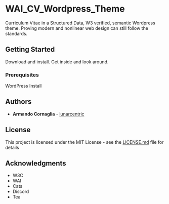 # WAI_CV_Wordpress_Theme
Curriculum Vitae in a Structured Data, W3 verified, semantic Wordpress theme. Proving modern and nonlinear web design can still follow the standards.

## Getting Started

Download and install. Get inside and look around.

### Prerequisites

WordPress Install

## Authors

* **Armando Cornaglia** - [lunarcentric](https://github.com/thefacebiters)

## License

This project is licensed under the MIT License - see the [LICENSE.md](LICENSE.md) file for details

## Acknowledgments

* W3C
* WAI
* Cats
* Discord
* Tea

